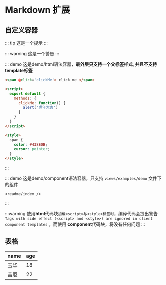 # Markdown 扩展

## 自定义容器
::: tip
这是一个提示
:::

::: warning
这是一个警告
:::

::: demo 这是demo/html语法容器，**最外层只支持一个父标签样式, 并且不支持template标签**
```html
<span @click='clickMe'> click me </span>

<script>
  export default {
    methods: {
      clickMe: function() {
        alert('虎年大吉')
      }
    }
  }
</script>

<style>
  span {
    color: #438EDB;
    cursor: pointer;
  }
</style>
```
:::


::: demo 这是demo/component语法容器，只支持 `views/examples/demo` 文件下的组件
``` component
<readme/index />
```
:::

:::warning
使用**html**代码块```加载<script>与<style>标签时```，编译代码会提出警告```Tags with side effect (<script> and <style>) are ignored in client component templates``` ，而使用 **component**代码块，将没有任何问题
:::

## 表格
name | age
---  | ---  
玉华 | 18
苦厄 | 22  